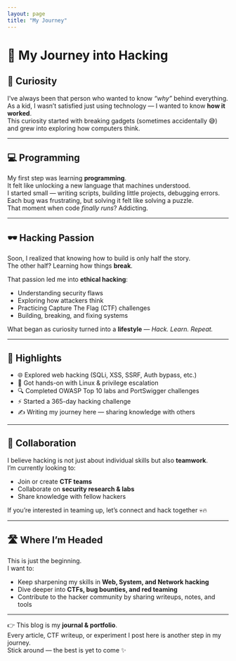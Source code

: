```yaml
---
layout: page
title: "My Journey"
---
```


# 🚀 My Journey into Hacking

## 🌱 Curiosity
I’ve always been that person who wanted to know *“why”* behind everything.  
As a kid, I wasn’t satisfied just using technology — I wanted to know **how it worked**.  
This curiosity started with breaking gadgets (sometimes accidentally 😅) and grew into exploring how computers think.

---

## 💻 Programming
My first step was learning **programming**.  
It felt like unlocking a new language that machines understood.  
I started small — writing scripts, building little projects, debugging errors.  
Each bug was frustrating, but solving it felt like solving a puzzle.  
That moment when code *finally runs*? Addicting.  

---

## 🕶️ Hacking Passion
Soon, I realized that knowing how to build is only half the story.  
The other half? Learning how things **break**.  

That passion led me into **ethical hacking**:  
- Understanding security flaws  
- Exploring how attackers think  
- Practicing Capture The Flag (CTF) challenges  
- Building, breaking, and fixing systems  

What began as curiosity turned into a **lifestyle** — *Hack. Learn. Repeat.*  

---

## 📌 Highlights
- 🌐 Explored web hacking (SQLi, XSS, SSRF, Auth bypass, etc.)  
- 🐧 Got hands-on with Linux & privilege escalation  
- 🔍 Completed OWASP Top 10 labs and PortSwigger challenges  
- ⚡ Started a 365-day hacking challenge  
- ✍️ Writing my journey here — sharing knowledge with others  

---

## 🤝 Collaboration
I believe hacking is not just about individual skills but also **teamwork**.  
I’m currently looking to:  
- Join or create **CTF teams**  
- Collaborate on **security research & labs**  
- Share knowledge with fellow hackers  

If you’re interested in teaming up, let’s connect and hack together 💀🔥  

---

## 🛣️ Where I’m Headed
This is just the beginning.  
I want to:  
- Keep sharpening my skills in **Web, System, and Network hacking**  
- Dive deeper into **CTFs, bug bounties, and red teaming**  
- Contribute to the hacker community by sharing writeups, notes, and tools  

---

👉 This blog is my **journal & portfolio**.  
Every article, CTF writeup, or experiment I post here is another step in my journey.  
Stick around — the best is yet to come ✨
